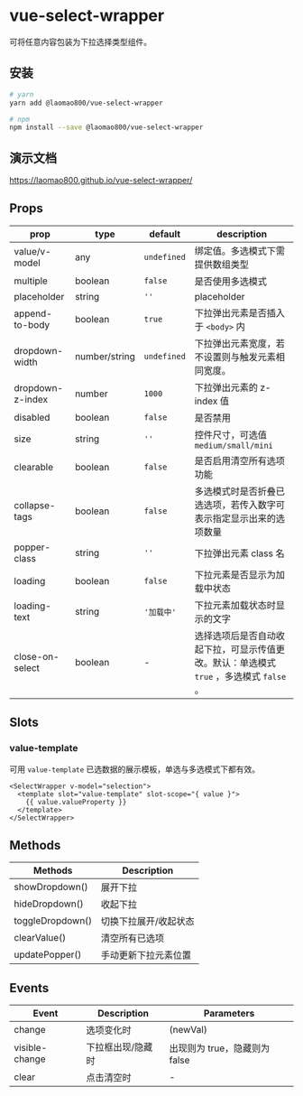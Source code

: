 # vue-select-wrapper

可将任意内容包装为下拉选择类型组件。

## 安装

```bash
# yarn
yarn add @laomao800/vue-select-wrapper

# npm
npm install --save @laomao800/vue-select-wrapper
```

## 演示文档

<https://laomao800.github.io/vue-select-wrapper/>

## Props

| prop             | type          | default     | description                                                                             |
| ---------------- | ------------- | ----------- | --------------------------------------------------------------------------------------- |
| value/v-model    | any           | `undefined` | 绑定值。多选模式下需提供数组类型                                                        |
| multiple         | boolean       | `false`     | 是否使用多选模式                                                                        |
| placeholder      | string        | `''`        | placeholder                                                                             |
| append-to-body   | boolean       | `true`      | 下拉弹出元素是否插入于 `<body>` 内                                                      |
| dropdown-width   | number/string | `undefined` | 下拉弹出元素宽度，若不设置则与触发元素相同宽度。                                        |
| dropdown-z-index | number        | `1000`      | 下拉弹出元素的 z-index 值                                                               |
| disabled         | boolean       | `false`     | 是否禁用                                                                                |
| size             | string        | `''`        | 控件尺寸，可选值 `medium/small/mini`                                                    |
| clearable        | boolean       | `false`     | 是否启用清空所有选项功能                                                                |
| collapse-tags    | boolean       | `false`     | 多选模式时是否折叠已选选项，若传入数字可表示指定显示出来的选项数量                      |
| popper-class     | string        | `''`        | 下拉弹出元素 class 名                                                                   |
| loading          | boolean       | `false`     | 下拉元素是否显示为加载中状态                                                            |
| loading-text     | string        | `'加载中'`  | 下拉元素加载状态时显示的文字                                                            |
| close-on-select  | boolean       | -           | 选择选项后是否自动收起下拉，可显示传值更改。默认：单选模式 `true` ，多选模式 `false` 。 |

## Slots

### value-template

可用 `value-template` 已选数据的展示模板，单选与多选模式下都有效。

```vue
<SelectWrapper v-model="selection">
  <template slot="value-template" slot-scope="{ value }">
    {{ value.valueProperty }}
  </template>
</SelectWrapper>
```

## Methods

| Methods          | Description           |
| ---------------- | --------------------- |
| showDropdown()   | 展开下拉              |
| hideDropdown()   | 收起下拉              |
| toggleDropdown() | 切换下拉展开/收起状态 |
| clearValue()     | 清空所有已选项        |
| updatePopper()   | 手动更新下拉元素位置  |

## Events

| Event          | Description       | Parameters                    |
| -------------- | ----------------- | ----------------------------- |
| change         | 选项变化时        | (newVal)                      |
| visible-change | 下拉框出现/隐藏时 | 出现则为 true，隐藏则为 false |
| clear          | 点击清空时        | -                             |
